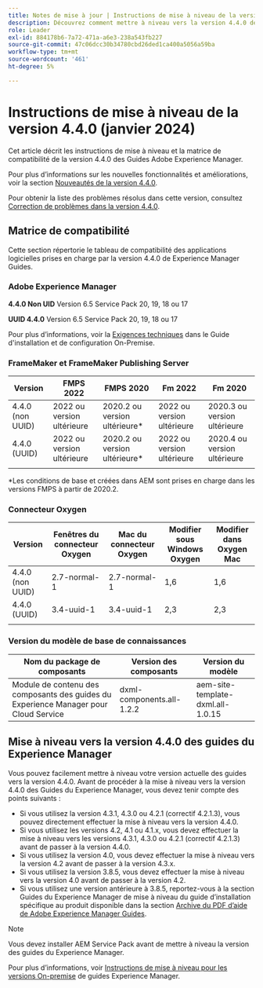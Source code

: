 ```yaml
---
title: Notes de mise à jour | Instructions de mise à niveau de la version 4.4.0 des guides Adobe Experience Manager
description: Découvrez comment mettre à niveau vers la version 4.4.0 des Guides Adobe Experience Manager
role: Leader
exl-id: 884178b6-7a72-471a-a6e3-238a543fb227
source-git-commit: 47c06dcc30b34780cbd26ded1ca400a5056a59ba
workflow-type: tm+mt
source-wordcount: '461'
ht-degree: 5%

---
```


# Instructions de mise à niveau de la version 4.4.0 (janvier 2024)

Cet article décrit les instructions de mise à niveau et la matrice de compatibilité de la version 4.4.0 des Guides Adobe Experience Manager.

Pour plus d’informations sur les nouvelles fonctionnalités et améliorations, voir la section [Nouveautés de la version 4.4.0](../release-info/whats-new-4-4.md).

Pour obtenir la liste des problèmes résolus dans cette version, consultez [Correction de problèmes dans la version 4.4.0](../release-info/fixed-issues-4-4.md).




## Matrice de compatibilité

Cette section répertorie le tableau de compatibilité des applications logicielles prises en charge par la version 4.4.0 de Experience Manager Guides.

### Adobe Experience Manager

**4.4.0 Non UID**
Version 6.5 Service Pack 20, 19, 18 ou 17

**UUID 4.4.0**
Version 6.5 Service Pack 20, 19, 18 ou 17


Pour plus d’informations, voir la [Exigences techniques](../install-guide/download-install-technical-requirements.md) dans le Guide d&#39;installation et de configuration On-Premise.

### FrameMaker et FrameMaker Publishing Server

| Version | FMPS 2022 | FMPS 2020 | Fm 2022 | Fm 2020 |
| --- | --- | --- | --- | --- |
| 4.4.0 (non UUID) | 2022 ou version ultérieure | 2020.2 ou version ultérieure* | 2022 ou version ultérieure | 2020.3 ou version ultérieure |
| 4.4.0 (UUID) | 2022 ou version ultérieure | 2020.2 ou version ultérieure* | 2022 ou version ultérieure | 2020.4 ou version ultérieure |
| | | | |

*Les conditions de base et créées dans AEM sont prises en charge dans les versions FMPS à partir de 2020.2.

### Connecteur Oxygen

| Version | Fenêtres du connecteur Oxygen | Mac du connecteur Oxygen | Modifier sous Windows Oxygen | Modifier dans Oxygen Mac |
| --- | --- | --- |--- |--- |
| 4.4.0 (non UUID) | 2.7-normal-1 | 2.7-normal-1 | 1,6 | 1,6 |
| 4.4.0 (UUID) | 3.4-uuid-1 | 3.4-uuid-1 | 2,3 | 2,3 |
|  |  |   |



### Version du modèle de base de connaissances

| Nom du package de composants | Version des composants | Version du modèle |
|---|---|---|
| Module de contenu des composants des guides du Experience Manager pour Cloud Service | dxml-components.all-1.2.2 | aem-site-template-dxml.all-1.0.15 |



## Mise à niveau vers la version 4.4.0 des guides du Experience Manager


Vous pouvez facilement mettre à niveau votre version actuelle des guides vers la version 4.4.0. Avant de procéder à la mise à niveau vers la version 4.4.0 des Guides du Experience Manager, vous devez tenir compte des points suivants :


- Si vous utilisez la version 4.3.1, 4.3.0 ou 4.2.1 (correctif 4.2.1.3), vous pouvez directement effectuer la mise à niveau vers la version 4.4.0.
- Si vous utilisez les versions 4.2, 4.1 ou 4.1.x, vous devez effectuer la mise à niveau vers les versions 4.3.1, 4.3.0 ou 4.2.1 (correctif 4.2.1.3) avant de passer à la version 4.4.0.
- Si vous utilisez la version 4.0, vous devez effectuer la mise à niveau vers la version 4.2 avant de passer à la version 4.3.x.
- Si vous utilisez la version 3.8.5, vous devez effectuer la mise à niveau vers la version 4.0 avant de passer à la version 4.2.
- Si vous utilisez une version antérieure à 3.8.5, reportez-vous à la section Guides du Experience Manager de mise à niveau du guide d’installation spécifique au produit disponible dans la section [Archive du PDF d’aide de Adobe Experience Manager Guides](https://helpx.adobe.com/xml-documentation-for-experience-manager/archive.html).



>[!NOTE]
>
>Vous devez installer AEM Service Pack avant de mettre à niveau la version des guides du Experience Manager.

Pour plus d’informations, voir [Instructions de mise à niveau pour les versions On-premise](../install-guide/upgrade-xml-documentation.md) de guides Experience Manager.
